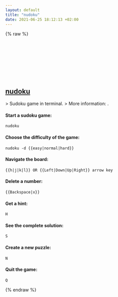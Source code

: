 ```yaml
---
layout: default
title: "nudoku"
date: 2021-06-25 18:12:13 +02:00
---
```

{% raw %}
<h2 id="nudoku">
  <a href="/en/common/nudoku.html">nudoku</a> <a href="#nudoku"><svg class="icon">
    <use href="/assets/images/unicode_sprite.svg#link" />
  </svg></a>
</h2>
> Sudoku game in terminal.
> More information: <https://jubalh.github.io/nudoku/>.

#### Start a sudoku game:
```shell
nudoku
```
#### Choose the difficulty of the game:
```shell
nudoku -d {{easy|normal|hard}}
```
#### Navigate the board:
```shell
{{h|j|k|l}} OR {{Left|Down|Up|Right}} arrow key
```
#### Delete a number:
```shell
{{Backspace|x}}
```
#### Get a hint:
```shell
H
```
#### See the complete solution:
```shell
S
```
#### Create a new puzzle:
```shell
N
```
#### Quit the game:
```shell
Q
```
{% endraw %}